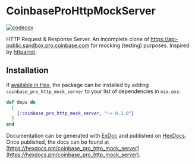 # CoinbaseProHttpMockServer

[![codecov](https://codecov.io/gh/kiote/coinbase_pro_http_mock_server/branch/master/graph/badge.svg)](https://codecov.io/gh/kiote/coinbase_pro_http_mock_server)

HTTP Request & Response Server. An incomplete clone of https://api-public.sandbox.pro.coinbase.com for mocking (testing) purposes.
Inspired by [httparrot](https://github.com/edgurgel/httparrot).

## Installation

If [available in Hex](https://hex.pm/docs/publish), the package can be installed
by adding `coinbase_pro_http_mock_server` to your list of dependencies in `mix.exs`:

```elixir
def deps do
  [
    {:coinbase_pro_http_mock_server, "~> 0.1.0"}
  ]
end
```

Documentation can be generated with [ExDoc](https://github.com/elixir-lang/ex_doc)
and published on [HexDocs](https://hexdocs.pm). Once published, the docs can
be found at [https://hexdocs.pm/coinbase_pro_http_mock_server](https://hexdocs.pm/coinbase_pro_http_mock_server).

